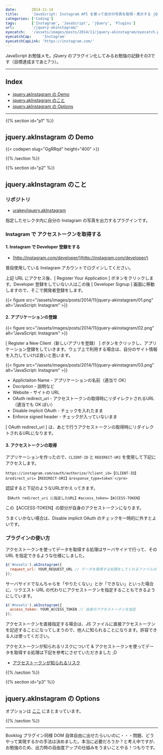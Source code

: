 ```yaml
---
date:       2014-11-14
title:      'JavaScript: Instagram API を使って自分の写真を取得・表示する jQuery プラグイン'
categories: ['Coding']
tags:       ['Instagram', 'JavaScript', 'jQuery', 'Plugins']
url:        '/jquery-akinstagram/'
eyecatch:   '/assets/images/posts/2014/11/jquery-akinstagram/eyecatch.png'
eyecatchCap:     'Instagram'
eyecatchCapLink: 'https://instagram.com/'
---
```


JavaScript お勉強メモ。jQuery のプラグイン化してみるお勉強の記録その3です（目標達成まであと7つ）。

---

## Index

- [jquery.akInstagram の Demo](#p1)
- [jquery.akInstagram のこと](#p2)
- [jquery.akInstagram の Options](#p3)

---

{{% section id="p1" %}}

## jquery.akInstagram の Demo

{{< codepen slug="GgRRqd" height="400" >}}

{{% /section %}}

{{% section id="p2" %}}

## jquery.akInstagram のこと

### リポジトリ

- [urakey/jquery.akInstagram](https://github.com/urakey/jquery.akInstagram)

指定したセレクタ内に自分の Instagram の写真を出力するプラグインです。

### Instagram で アクセストークンを取得する

#### 1. Instagram で Developer 登録をする

- [http://instagram.com/developer/](http://instagram.com/developer/)

普段使用している Instagram アカウントでログインしてください。

上記 URL にアクセス後、[ Register Your Application ] ボタンをクリックします。Developer 登録をしていない人はこの後 [ Developer Signup ] 画面に移動しますので、そこで開発者登録をします。

{{< figure src="/assets/images/posts/2014/11/jquery-akinstagram/01.png" alt="JavaScript: Instagram" >}}

#### 2. アプリケーションの登録

{{< figure src="/assets/images/posts/2014/11/jquery-akinstagram/02.png" alt="JavaScript: Instagram" >}}

[ Register a New Client（新しいアプリを登録） ] ボタンをクリックし、アプリケーション登録をしていきます。ウェブ上で利用する場合は、自分のサイト情報を入力していけば良いと思います。

{{< figure src="/assets/images/posts/2014/11/jquery-akinstagram/03.png" alt="JavaScript: Instagram" >}}

- Applictaiton Name - アプリケーションの名前（適当で OK）
- Dscription - 説明など
- Website - サイトの URL
- OAuth redirect_uri - アクセストークンの取得時にリダイレクトされるURL（適当でも OK ぽい）
- Disable implicit OAuth - チェックを入れたまま
- Enforce signed header - チェックが入っていないまま

[ OAuth redirect_uri ] は、あとで行うアクセストークンの取得時にリダイレクトされるURLになります。

#### 3. アクセストークンの取得

アプリケーションを作ったので、`CLIENT-ID` と `REDIRECT-URI` を使用して下記にアクセスします。

```
https://instagram.com/oauth/authorize/?client_id=【CLIENT-ID】&redirect_uri=【REDIRECT-URI】&response_type=token`</pre>
```

認証すると下記のようなURLがかえってきます。

```
【OAuth redirect_uri に指定したURL】#access_token=【ACCESS-TOKEN】
```

この【ACCESS-TOKEN】の部分が自身のアクセストークンになります。

うまくいかない場合は、Disable implicit OAuth のチェックを一時的に外すとよいです。

### プラグインの使い方

アクセストークンを使ってデータを取得する処理はサーバサイドで行って、その URL を指定できるような仕様にしました。

```javascript
$('#novels').akInstagram({
  request_url: YOUR_REQUEST_URL // データを取得する処理をしてくれるファイルの URL を指定
});
```

サーバサイドでなんちゃらを「やりたくない」とか「できない」といった場合に、リクエスト URL の代わりにアクセストークンを指定することもできるようにしています。

```javascript
$('#novels').akInstagram({
  access_token: YOUR_ACCESS_TOKEN // 自身のアクセストークンを指定
});
```

アクセストークンを直接指定する場合は、JS ファイルに直接アクセストークンを記述することになってしまうので、他人に知られることになります。許容できる人は使ってください。

アクセストークンが知られるリスクについて &amp; アクセストークンを使ってデータを取得する処理は下記を参考にさせていただきました ;D

- [アクセストークンが知られるリスク](http://syncer.jp/instagram-api-matome#content-12-1)

{{% /section %}}

{{% section id="p3" %}}

## jquery.akInstagram の Options

オプションは [ここ](https://github.com/urakey/jquery.akInstagram/blob/master/README.md#options) にまとまっています。

{{% /section %}}

---

Booklog プラグイン同様 DOM 自体自由に出せたらいいのに・・・問題、どうやって実現するかの手法は決めました。本当に必要だろうか？と考え中ですが、お勉強のため、出力時の自由度アップの仕組みをうまいことやる！つもりです。
